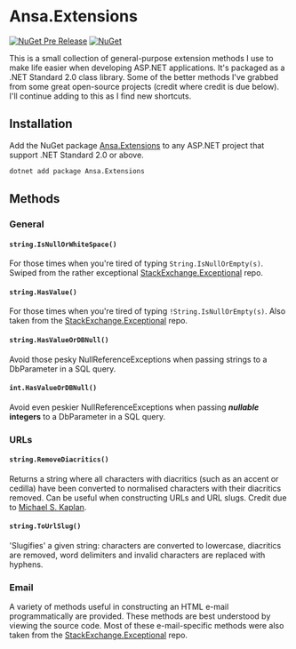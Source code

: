 # Ansa.Extensions

[![NuGet Pre Release](https://img.shields.io/nuget/vpre/Ansa.Extensions.svg)](https://www.nuget.org/packages/Ansa.Extensions/)
[![NuGet](https://img.shields.io/nuget/dt/Ansa.Extensions.svg)](https://www.nuget.org/packages/Ansa.Extensions/)

This is a small collection of general-purpose extension methods I use to make life easier when developing ASP.NET applications. It's packaged as a .NET Standard 2.0 class library. Some of the better methods I've grabbed from some great open-source projects (credit where credit is due below). I'll continue adding to this as I find new shortcuts.

## Installation

Add the NuGet package [Ansa.Extensions](https://www.nuget.org/packages/Ansa.Extensions/) to any ASP.NET project that support .NET Standard 2.0 or above.

```cmd
dotnet add package Ansa.Extensions
```

## Methods

### General

#### `string.IsNullOrWhiteSpace()`

For those times when you're tired of typing `String.IsNullOrEmpty(s)`. Swiped from the rather exceptional [StackExchange.Exceptional](https://github.com/NickCraver/StackExchange.Exceptional) repo.

#### `string.HasValue()`

For those times when you're tired of typing `!String.IsNullOrEmpty(s)`. Also taken from the [StackExchange.Exceptional](https://github.com/NickCraver/StackExchange.Exceptional) repo.

#### `string.HasValueOrDBNull()`

Avoid those pesky NullReferenceExceptions when passing strings to a DbParameter in a SQL query.

#### `int.HasValueOrDBNull()`

Avoid even peskier NullReferenceExceptions when passing ***nullable* integers** to a DbParameter in a SQL query.

### URLs

#### `string.RemoveDiacritics()`

Returns a string where all characters with diacritics (such as an accent or cedilla) have been converted to normalised characters with their diacritics removed. Can be useful when constructing URLs and URL slugs. Credit due to [Michael S. Kaplan](http://archives.miloush.net/michkap/archive/2007/05/14/2629747.html).

#### `string.ToUrlSlug()`

'Slugifies' a given string: characters are converted to lowercase, diacritics are removed, word delimiters and invalid characters are replaced with hyphens.

### Email

A variety of methods useful in constructing an HTML e-mail programmatically are provided. These methods are best understood by viewing the source code. Most of these e-mail-specific methods were also taken from the [StackExchange.Exceptional](https://github.com/NickCraver/StackExchange.Exceptional) repo.